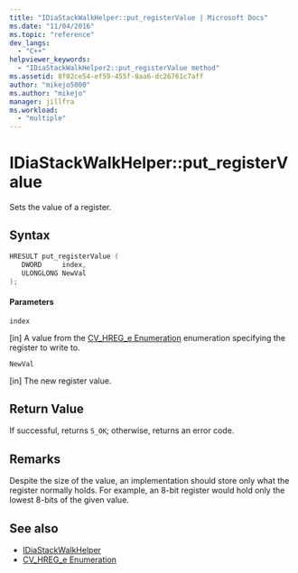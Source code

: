 ```yaml
---
title: "IDiaStackWalkHelper::put_registerValue | Microsoft Docs"
ms.date: "11/04/2016"
ms.topic: "reference"
dev_langs:
  - "C++"
helpviewer_keywords:
  - "IDiaStackWalkHelper2::put_registerValue method"
ms.assetid: 8f02ce54-ef59-455f-8aa6-dc26761c7aff
author: "mikejo5000"
ms.author: "mikejo"
manager: jillfra
ms.workload:
  - "multiple"
---
```

# IDiaStackWalkHelper::put_registerValue
Sets the value of a register.

## Syntax

```C++
HRESULT put_registerValue ( 
   DWORD     index,
   ULONGLONG NewVal
);
```

#### Parameters
 `index`

[in] A value from the [CV_HREG_e Enumeration](../../debugger/debug-interface-access/cv-hreg-e.md) enumeration specifying the register to write to.

 `NewVal`

[in] The new register value.

## Return Value
 If successful, returns `S_OK`; otherwise, returns an error code.

## Remarks
 Despite the size of the value, an implementation should store only what the register normally holds. For example, an 8-bit register would hold only the lowest 8-bits of the given value.

## See also
- [IDiaStackWalkHelper](../../debugger/debug-interface-access/idiastackwalkhelper.md)
- [CV_HREG_e Enumeration](../../debugger/debug-interface-access/cv-hreg-e.md)
